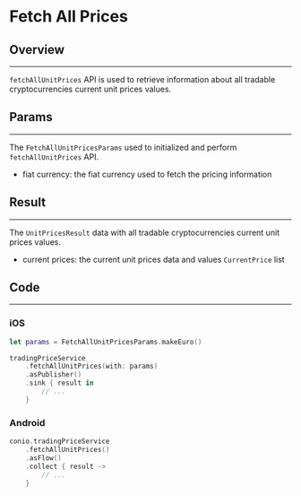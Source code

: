 # Fetch All Prices

## Overview
---
`fetchAllUnitPrices` API is used to retrieve information about all tradable cryptocurrencies current unit prices values.

## Params
---
The `FetchAllUnitPricesParams` used to initialized and perform `fetchAllUnitPrices` API.

- fiat currency: the fiat currency used to fetch the pricing information

## Result
---
The `UnitPricesResult` data with all tradable cryptocurrencies current unit prices values.

- current prices: the current unit prices data and values `CurrentPrice` list

## Code
---
### iOS
```swift
let params = FetchAllUnitPricesParams.makeEuro()

tradingPriceService
    .fetchAllUnitPrices(with: params)
    .asPublisher()
    .sink { result in
        // ...
    }
```

### Android
```kotlin
conio.tradingPriceService
    .fetchAllUnitPrices()
    .asFlow()
    .collect { result ->
        // ...
    }
```